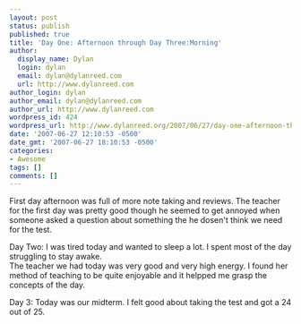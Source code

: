 ```yaml
---
layout: post
status: publish
published: true
title: 'Day One: Afternoon through Day Three:Morning'
author:
  display_name: Dylan
  login: dylan
  email: dylan@dylanreed.com
  url: http://www.dylanreed.com
author_login: dylan
author_email: dylan@dylanreed.com
author_url: http://www.dylanreed.com
wordpress_id: 424
wordpress_url: http://www.dylanreed.org/2007/06/27/day-one-afternoon-through-day-threemorning/
date: '2007-06-27 12:10:53 -0500'
date_gmt: '2007-06-27 18:10:53 -0500'
categories:
- Awesome
tags: []
comments: []
---
```

<p>First day afternoon was full of more note taking and reviews. The teacher for the first day was pretty good though he seemed to get annoyed when someone asked  a question about something the he dosen't think we need for the test.</p>
<p>Day Two: I was tired today and wanted to sleep a lot. I spent most of the day struggling to stay awake.<br />
The teacher we had today was very good and very high energy. I found her method of teaching to be quite enjoyable and it helpped me grasp the concepts of the day.</p>
<p>Day 3: Today was our midterm. I felt good about taking the test and got a 24 out of 25.</p>

